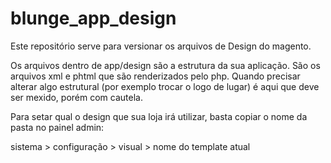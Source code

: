 # blunge_app_design

Este repositório serve para versionar os arquivos de Design do magento.

Os arquivos dentro de app/design são a estrutura da sua aplicação. São os arquivos xml e phtml que são renderizados pelo php. Quando precisar alterar algo estrutural (por exemplo trocar o logo de lugar) é aqui que deve ser mexido, porém com cautela. 

Para setar qual o design que sua loja irá utilizar, basta copiar o nome da pasta no painel admin:

sistema > configuração > visual > nome do template atual